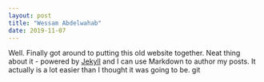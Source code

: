 ```yaml
---
layout: post
title: "Wessam Abdelwahab"
date: 2019-11-07
---
```


Well. Finally got around to putting this old website together. Neat thing about it - powered by [Jekyll](http://jekyllrb.com) and I can use Markdown to author my posts. It actually is a lot easier than I thought it was going to be.
git 